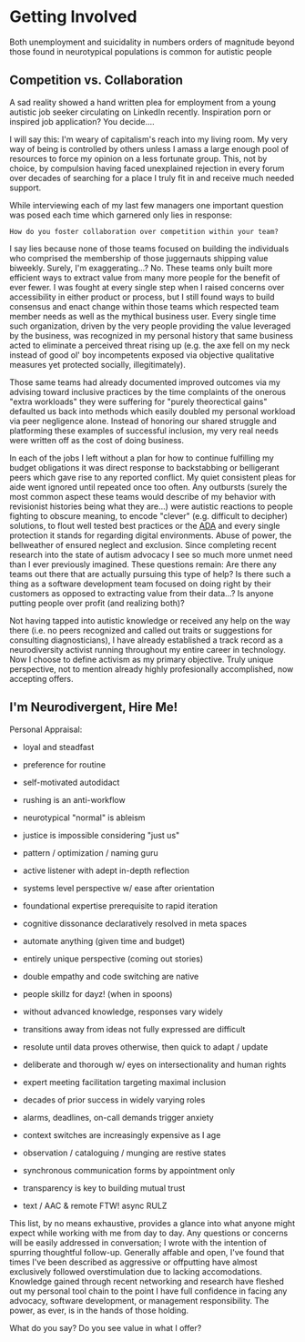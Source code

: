 
Getting Involved
================

Both unemployment and suicidality in numbers orders of magnitude beyond those
found in neurotypical populations is common for autistic people


Competition vs. Collaboration
-----------------------------

A sad reality showed a hand written plea for employment from a young autistic
job seeker circulating on LinkedIn recently.  Inspiration porn or inspired job
application?  You decide....

I will say this: I'm weary of capitalism's reach into my living room.  My very
way of being is controlled by others unless I amass a large enough pool of
resources to force my opinion on a less fortunate group.  This, not by choice,
by compulsion having faced unexplained rejection in every forum over decades
of searching for a place I truly fit in and receive much needed support.

While interviewing each of my last few managers one important question was posed
each time which garnered only lies in response:

	How do you foster collaboration over competition within your team?

I say lies because none of those teams focused on building the individuals who
comprised the membership of those juggernauts shipping value biweekly.  Surely,
I'm exaggerating...?  No.  These teams only built more efficient ways to extract
value from many more people for the benefit of ever fewer.  I was fought at
every single step when I raised concerns over accessibility in either product or
process, but I still found ways to build consensus and enact change within those
teams which respected team member needs as well as the mythical business user.
Every single time such organization, driven by the very people providing the
value leveraged by the business, was recognized in my personal history that same
business acted to eliminate a perceived threat rising up (e.g. the axe fell on
my neck instead of good ol' boy incompetents exposed via objective qualitative
measures yet protected socially, illegitimately).

Those same teams had already documented improved outcomes via my advising toward
inclusive practices by the time complaints of the onerous "extra workloads" they
were suffering for "purely theorectical gains" defaulted us back into methods
which easily doubled my personal workload via peer negligence alone.  Instead
of honoring our shared struggle and platforming these examples of successful
inclusion, my very real needs were written off as the cost of doing business.

In each of the jobs I left without a plan for how to continue fulfilling my
budget obligations it was direct response to backstabbing or belligerant peers
which gave rise to any reported conflict.  My quiet consistent pleas for aide
went ignored until repeated once too often.  Any outbursts (surely the most
common aspect these teams would describe of my behavior with revisionist
histories being what they are...) were autistic reactions to people fighting to
obscure meaning, to encode "clever" (e.g. difficult to decipher) solutions, to
flout well tested best practices or the [ADA](https://www.essentialaccessibility.com/blog/ada-guidelines)
and every single protection it stands for regarding digital environments.  Abuse
of power, the bellweather of ensured neglect and exclusion.  Since completing
recent research into the state of autism advocacy I see so much more unmet need
than I ever previously imagined.  These questions remain:  Are there any teams
out there that are actually pursuing this type of help?  Is there such a thing
as a software development team focused on doing right by their customers as
opposed to extracting value from their data...?  Is anyone putting people over
profit (and realizing both)?

Not having tapped into autistic knowledge or received any help on the way there
(i.e. no peers recognized and called out traits or suggestions for consulting
diagnosticians), I have already established a track record as a neurodiversity
activist running throughout my entire career in technology.  Now I choose to
define activism as my primary objective.  Truly unique perspective, not to
mention already highly profesionally accomplished, now accepting offers.


I'm Neurodivergent, Hire Me!
----------------------------

Personal Appraisal:

* loyal and steadfast
* preference for routine
* self-motivated autodidact
* rushing is an anti-workflow
* neurotypical "normal" is ableism
* justice is impossible considering "just us"


* pattern / optimization / naming guru
* active listener with adept in-depth reflection
* systems level perspective w/ ease after orientation
* foundational expertise prerequisite to rapid iteration
* cognitive dissonance declaratively resolved in meta spaces


* automate anything (given time and budget)
* entirely unique perspective (coming out stories)
* double empathy and code switching are native
* people skillz for dayz! (when in spoons)


* without advanced knowledge, responses vary widely
* transitions away from ideas not fully expressed are difficult
* resolute until data proves otherwise, then quick to adapt / update
* deliberate and thorough w/ eyes on intersectionality and human rights
* expert meeting facilitation targeting maximal inclusion
* decades of prior success in widely varying roles


* alarms, deadlines, on-call demands trigger anxiety
* context switches are increasingly expensive as I age
* observation / cataloguing / munging are restive states
* synchronous communication forms by appointment only
* transparency is key to building mutual trust
* text / AAC & remote FTW!  async RULZ


This list, by no means exhaustive, provides a glance into what anyone might
expect while working with me from day to day.  Any questions or concerns will
be easily addressed in conversation;  I wrote with the intention of spurring
thoughtful follow-up.  Generally affable and open, I've found that times I've
been described as aggressive or offputting have almost exclusively followed
overstimulation due to lacking accomodations.  Knowledge gained through recent
networking and research have fleshed out my personal tool chain to the point I
have full confidence in facing any advocacy, software development, or management
responsibility.  The power, as ever, is in the hands of those holding.

What do you say?  Do you see value in what I offer?

